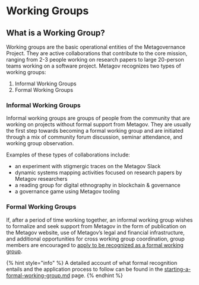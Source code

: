 # Working Groups

## What is a Working Group?

Working groups are the basic operational entities of the Metagovernance Project. They are active collaborations that contribute to the core mission, ranging from 2-3 people working on research papers to large 20-person teams working on a software project. Metagov recognizes two types of working groups:

1. Informal Working Groups
2. Formal Working Groups

### Informal Working Groups

Informal working groups are groups of people from the community that are working on projects without formal support from Metagov. They are usually the first step towards becoming a formal working group and are initiated through a mix of community forum discussion, seminar attendance, and working group observation.&#x20;

Examples of these types of collaborations include:&#x20;

* an experiment with stigmergic traces on the Metagov Slack
* dynamic systems mapping activities focused on research papers by Metagov researchers
* a reading group for digital ethnography in blockchain & governance
* a governance game using Metagov tooling

### Formal Working Groups

If, after a period of time working together, an informal working group wishes to formalize and seek support from Metagov in the form of publication on the Metagov website, use of Metagov’s legal and financial infrastructure, and additional opportunities for cross working group coordination, group members are encouraged to [apply to be recognized as a formal working group](https://forms.gle/Vxk1a7aibcMDToVf8).

{% hint style="info" %}
A detailed account of what formal recognition entails and the application process to follow can be found in the [starting-a-formal-working-group.md](starting-a-formal-working-group.md "mention") page.
{% endhint %}
